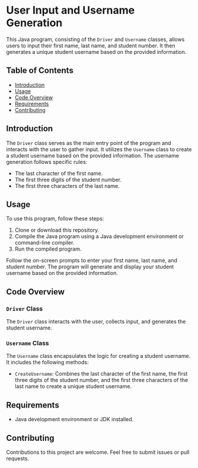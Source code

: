 # User Input and Username Generation

This Java program, consisting of the `Driver` and `Username` classes, allows users to input their first name, last name, and student number. It then generates a unique student username based on the provided information.

## Table of Contents

- [Introduction](#introduction)
- [Usage](#usage)
- [Code Overview](#code-overview)
- [Requirements](#requirements)
- [Contributing](#contributing)

## Introduction

The `Driver` class serves as the main entry point of the program and interacts with the user to gather input. It utilizes the `Username` class to create a student username based on the provided information. The username generation follows specific rules:

- The last character of the first name.
- The first three digits of the student number.
- The first three characters of the last name.

## Usage

To use this program, follow these steps:

1. Clone or download this repository.
2. Compile the Java program using a Java development environment or command-line compiler.
3. Run the compiled program.

Follow the on-screen prompts to enter your first name, last name, and student number. The program will generate and display your student username based on the provided information.

## Code Overview

### `Driver` Class

The `Driver` class interacts with the user, collects input, and generates the student username.

### `Username` Class

The `Username` class encapsulates the logic for creating a student username. It includes the following methods:

- `CreateUsername`: Combines the last character of the first name, the first three digits of the student number, and the first three characters of the last name to create a unique student username.

## Requirements

- Java development environment or JDK installed.

## Contributing

Contributions to this project are welcome. Feel free to submit issues or pull requests.
